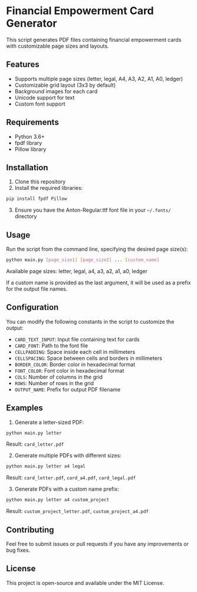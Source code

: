 # Financial Empowerment Card Generator

This script generates PDF files containing financial empowerment cards with customizable page sizes and layouts.

## Features

- Supports multiple page sizes (letter, legal, A4, A3, A2, A1, A0, ledger)
- Customizable grid layout (3x3 by default)
- Background images for each card
- Unicode support for text
- Custom font support

## Requirements

- Python 3.6+
- fpdf library
- Pillow library

## Installation

1. Clone this repository
2. Install the required libraries:

```bash
pip install fpdf Pillow
```

3. Ensure you have the Anton-Regular.ttf font file in your `~/.fonts/` directory

## Usage

Run the script from the command line, specifying the desired page size(s):

```bash
python main.py [page_size1] [page_size2] ... [custom_name]
```

Available page sizes: letter, legal, a4, a3, a2, a1, a0, ledger

If a custom name is provided as the last argument, it will be used as a prefix for the output file names.

## Configuration

You can modify the following constants in the script to customize the output:

- `CARD_TEXT_INPUT`: Input file containing text for cards
- `CARD_FONT`: Path to the font file
- `CELLPADDING`: Space inside each cell in millimeters
- `CELLSPACING`: Space between cells and borders in millimeters
- `BORDER_COLOR`: Border color in hexadecimal format
- `FONT_COLOR`: Font color in hexadecimal format
- `COLS`: Number of columns in the grid
- `ROWS`: Number of rows in the grid
- `OUTPUT_NAME`: Prefix for output PDF filename

## Examples

1. Generate a letter-sized PDF:
```bash
python main.py letter
```
Result: `card_letter.pdf`

2. Generate multiple PDFs with different sizes:
```bash
python main.py letter a4 legal
```
Result: `card_letter.pdf`, `card_a4.pdf`, `card_legal.pdf`

3. Generate PDFs with a custom name prefix:
```bash
python main.py letter a4 custom_project
```
Result: `custom_project_letter.pdf`, `custom_project_a4.pdf`

## Contributing

Feel free to submit issues or pull requests if you have any improvements or bug fixes.

## License

This project is open-source and available under the MIT License.